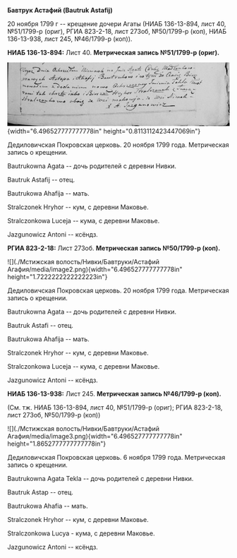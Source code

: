 **Бавтрук Астафий (Bautruk Astafij)**

20 ноября 1799 г -- крещение дочери Агаты (НИАБ 136-13-894, лист 40,
№51/1799-р (ориг), РГИА 823-2-18, лист 273об, №50/1799-р (коп), НИАБ
136-13-938, лист 245, №46/1799-р (коп)).

**НИАБ 136-13-894:** Лист 40. **Метрическая запись №51/1799-р (ориг).**

![](./media/4f327aee206e6dd47220f433ce49337fd97ea3e0.png){width="6.496527777777778in"
height="0.8113112423447069in"}

Дедиловичская Покровская церковь. 20 ноября 1799 года. Метрическая
запись о крещении.

Bautrukowna Agata -- дочь родителей с деревни Нивки.

Bautruk Astafij -- отец.

Bautrukowa Ahafija -- мать.

Stralczonek Hryhor -- кум, с деревни Маковье.

Stralczonkowa Luceja -- кума, с деревни Маковье.

Jazgunowicz Antoni -- ксёндз.

**РГИА 823-2-18:** Лист 273об. **Метрическая запись №50/1799-р (коп).**

![](./Мстижская волость/Нивки/Бавтруки/Астафий Агафия/media/image2.png){width="6.496527777777778in"
height="1.7222222222222223in"}

Дедиловичская Покровская церковь. 20 ноября 1799 года. Метрическая
запись о крещении.

Bautrukowna Agata -- дочь родителей с деревни Нивки.

Bautruk Astafi -- отец.

Bautrukowa Ahafija -- мать.

Stralczonek Hryhor -- кум, с деревни Маковье.

Stralczonkowa Luceja -- кума, с деревни Маковье.

Jazgunowicz Antoni -- ксёндз.

**НИАБ 136-13-938:** Лист 245. **Метрическая запись №46/1799-р (коп).**

(См. тж. НИАБ 136-13-894, лист 40, №51/1799-р (ориг); РГИА 823-2-18,
лист 273об, №50/1799-р (коп))

![](./Мстижская волость/Нивки/Бавтруки/Астафий Агафия/media/image3.png){width="6.496527777777778in"
height="1.8652777777777778in"}

Дедиловичская Покровская церковь. 6 ноября 1799 года. Метрическая запись
о крещении.

Bautrukowna Agata Tekla -- дочь родителей с деревни Нивки.

Bautruk Astap -- отец.

Bautrukowa Ahafia -- мать.

Stralczonek Hryhor -- кум, с деревни Маковье.

Stralczonkowa Lucya - кума, с деревни Маковье.

Jazgunowicz Antoni -- ксёндз.
